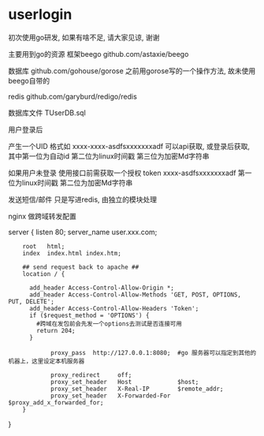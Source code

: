 # userlogin

初次使用go研发, 如果有啥不足, 请大家见谅, 谢谢

主要用到go的资源
框架beego  github.com/astaxie/beego

数据库 github.com/gohouse/gorose  之前用gorose写的一个操作方法, 故未使用beego自带的

redis github.com/garyburd/redigo/redis



数据库文件 TUserDB.sql

用户登录后

产生一个UID  格式如 xxxx-xxxx-asdfsxxxxxxxadf   可以api获取, 或登录后获取, 其中第一位为自动id 第二位为linux时间戳 第三位为加密Md字符串

如果用户未登录 使用接口前需获取一个授权 token  xxxx-asdfsxxxxxxxadf  第一位为linux时间戳 第二位为加密Md字符串


发送短信/邮件 只是写进redis, 由独立的模块处理


nginx 做跨域转发配置

server {
        listen 80;
        server_name  user.xxx.com;

        root   html;
        index  index.html index.htm;

        ## send request back to apache ##
        location / {

          add_header Access-Control-Allow-Origin *;
          add_header Access-Control-Allow-Methods 'GET, POST, OPTIONS, PUT, DELETE';
          add_header Access-Control-Allow-Headers 'Token';
          if ($request_method = 'OPTIONS') {
            #跨域在发包前会先发一个options去测试是否连接可用
            return 204;
          }

                proxy_pass  http://127.0.0.1:8080;  #go 服务器可以指定到其他的机器上，这里设定本机服务器

                proxy_redirect     off;
                proxy_set_header   Host             $host;
                proxy_set_header   X-Real-IP        $remote_addr;
                proxy_set_header   X-Forwarded-For  $proxy_add_x_forwarded_for;
        }
}

